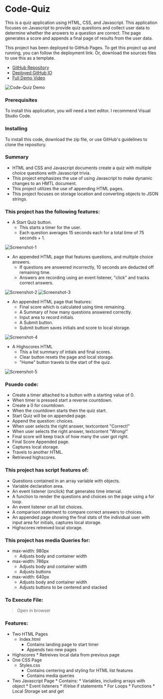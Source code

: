 # Code-Quiz

This is a quiz application using HTML, CSS, and Javascript. This application focuses on Javascript to provide quiz questions and collect user data to determine whether the answers to a question are correct. The page generates a score and appends a final page of results from the user data. 

This project has been deployed to GitHub Pages. To get this project up and running, you can follow the deployment link. Or, download the sources files to use this as a template.

* [GitHub Repository]()
* [Deployed GitHub IO]()
* [Full Demo Video](https://drive.google.com/file/d/1NE5iRfU3dMwpYCBGjd_9cdutiWeNcE--/view)

![Code-Quiz Demo](https://github.com/Fgrodasmendez1/Challenge-4/blob/main/Asset/Code-Quiz.gif)

### Prerequisites

To install this application, you will need a text editor. I recommend Visual Studio Code. 

### Installing

To install this code, download the zip file, or use GitHub's guidelines to clone the repository. 


### Summary
* HTML and CSS and Javascript documents create a quiz with multiple choice questions with Javascript trivia.
* This project emphasizes the use of using Javascript to make dynamic changes to an HMTL document.
* This project utilizes the use of appending HTML pages. 
* This project focuses on storage location and converting objects to JSON strings.

### This project has the following features: 
* A Start Quiz button. 
    * This starts a timer for the user.
    * Each question averages 15 seconds each for a total time of 75 seconds + 1. 

![Screenshot-1](Asset/Screenshot-1.png)

* An appended HTML page that features questions, and multiple choice answers.
    * If questions are answered incorrectly, 10 seconds are deducted off remaining time.
    * Answers are recording using an event listener, "click" and tracks correct answers.

![Screenshot-2](Asset/Screenshot-2.png)
![Screenshot-3](Asset/Screenshot-3.png)

* An appended HTML page that features: 
    * Final score which is calculated using time remaining.
    * A Summary of how many questions answered correctly. 
    * Input area to record initials.
    * A Submit button.
    * Submit buttom saves initials and score to local storage.

![Screenshot-4](Asset/Screenshot-4.png)

* A Highscores HTML
    * This a list summary of intials and final scores.
    * Clear button resets the page and local storage.
    * "Home" button travels to the start of the quiz.

![Screenshot-5](Asset/Screenshot-5.png)

### Psuedo code:  
* Create a timer attached to a button with a starting value of 0.
* When timer is pressed start a reverse countdown.
* Create a 0 for countdown.
* When the countdown starts then the quiz start.
* Start Quiz will be on appended page.
* Append the question: choices.
* When user selects the right answer, textcontent "Correct!"
* When user selects the right answer, textcontent "Wrong!"
* Final score will keep track of how many the user got right. 
* Final Score Appended page. 
* Captures local storage.
* Travels to another HTML.
* Retrieved highscores.

### This project has script features of:
* Questions contained in an array variable with objects.
* Variable declaration area. 
* An event listener (onclick) that generates time interval.
* A function to render the questions and choices on the page using a for loop.
* An event listener on all list choices. 
* A comparison statement to compare correct answers to choices.
* An appended page showing the final stats of the individual user with input area for initials, captures local storage.
* Highscores retreived local storage.

### This project has media Queries for:
* max-width: 980px 
    * Adjusts body and container width
* max-width: 786px
    * Adjusts body and container width
    * Adjusts buttons
* max-width: 640px
    * Adjusts body and container width
    * Adjusts buttons to be centered and stacked

### To Execute File:
> Open in browser

### Features: 
* Two HTML Pages
    * Index.html 
        * Contains landing page to start timer
        * Appends two new pages 
* Highscores 
        * Retreives local data from previous page
* One CSS Page
    * Styles.css
        * Contains centering and styling for HTML list features
        * Contains media queries
* Two Javascript Page
        * Contains: 
        * Variables, including arrays with object
        * Event listeners
        * if/else if statements
        * For Loops
        * Functions 
        * Local Storage set and get 
